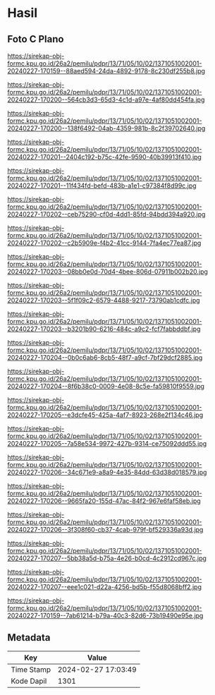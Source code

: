 # Hasil

## Foto C Plano

https://sirekap-obj-formc.kpu.go.id/26a2/pemilu/pdpr/13/71/05/10/02/1371051002001-20240227-170159--88aed594-24da-4892-9178-8c230df255b8.jpg

https://sirekap-obj-formc.kpu.go.id/26a2/pemilu/pdpr/13/71/05/10/02/1371051002001-20240227-170200--564cb3d3-65d3-4c1d-a97e-4af80dd454fa.jpg

https://sirekap-obj-formc.kpu.go.id/26a2/pemilu/pdpr/13/71/05/10/02/1371051002001-20240227-170200--138f6492-04ab-4359-981b-8c2f39702640.jpg

https://sirekap-obj-formc.kpu.go.id/26a2/pemilu/pdpr/13/71/05/10/02/1371051002001-20240227-170201--2404c192-b75c-42fe-9590-40b39913f410.jpg

https://sirekap-obj-formc.kpu.go.id/26a2/pemilu/pdpr/13/71/05/10/02/1371051002001-20240227-170201--11f434fd-befd-483b-a1e1-c97384f8d99c.jpg

https://sirekap-obj-formc.kpu.go.id/26a2/pemilu/pdpr/13/71/05/10/02/1371051002001-20240227-170202--ceb75290-cf0d-4dd1-85fd-94bdd394a920.jpg

https://sirekap-obj-formc.kpu.go.id/26a2/pemilu/pdpr/13/71/05/10/02/1371051002001-20240227-170202--c2b5909e-f4b2-41cc-9144-7fa4ec77ea87.jpg

https://sirekap-obj-formc.kpu.go.id/26a2/pemilu/pdpr/13/71/05/10/02/1371051002001-20240227-170203--08bb0e0d-70d4-4bee-806d-07911b002b20.jpg

https://sirekap-obj-formc.kpu.go.id/26a2/pemilu/pdpr/13/71/05/10/02/1371051002001-20240227-170203--5f1f09c2-6579-4488-9217-73790ab1cdfc.jpg

https://sirekap-obj-formc.kpu.go.id/26a2/pemilu/pdpr/13/71/05/10/02/1371051002001-20240227-170203--b3201b90-6216-484c-a9c2-fcf7fabbddbf.jpg

https://sirekap-obj-formc.kpu.go.id/26a2/pemilu/pdpr/13/71/05/10/02/1371051002001-20240227-170204--0b0c6ab6-8cb5-48f7-a9cf-7bf29dcf2885.jpg

https://sirekap-obj-formc.kpu.go.id/26a2/pemilu/pdpr/13/71/05/10/02/1371051002001-20240227-170204--8f6b38c0-0009-4e08-8c5e-fa59810f9559.jpg

https://sirekap-obj-formc.kpu.go.id/26a2/pemilu/pdpr/13/71/05/10/02/1371051002001-20240227-170205--e3dcfe45-425a-4af7-8923-268e2f134c46.jpg

https://sirekap-obj-formc.kpu.go.id/26a2/pemilu/pdpr/13/71/05/10/02/1371051002001-20240227-170205--7a58e534-9972-427b-9314-ce75092ddd55.jpg

https://sirekap-obj-formc.kpu.go.id/26a2/pemilu/pdpr/13/71/05/10/02/1371051002001-20240227-170206--34c671e9-a8a9-4e35-84dd-63d38d018579.jpg

https://sirekap-obj-formc.kpu.go.id/26a2/pemilu/pdpr/13/71/05/10/02/1371051002001-20240227-170206--9665fa20-155d-47ac-84f2-967e6faf58eb.jpg

https://sirekap-obj-formc.kpu.go.id/26a2/pemilu/pdpr/13/71/05/10/02/1371051002001-20240227-170206--3f308f60-cb37-4cab-979f-bf529336a93d.jpg

https://sirekap-obj-formc.kpu.go.id/26a2/pemilu/pdpr/13/71/05/10/02/1371051002001-20240227-170207--5bb38a5d-b75a-4e26-b0cd-4c2912cd967c.jpg

https://sirekap-obj-formc.kpu.go.id/26a2/pemilu/pdpr/13/71/05/10/02/1371051002001-20240227-170207--eee1c021-d22a-4256-bd5b-f55d8068bff2.jpg

https://sirekap-obj-formc.kpu.go.id/26a2/pemilu/pdpr/13/71/05/10/02/1371051002001-20240227-170159--7ab61214-b79a-40c3-82d6-73b19490e95e.jpg


## Metadata

| Key        | Value               |
| ---------- | ------------------- |
| Time Stamp | 2024-02-27 17:03:49 |
| Kode Dapil | 1301                |



